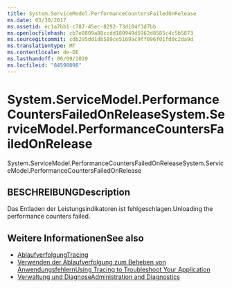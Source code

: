 ```yaml
---
title: System.ServiceModel.PerformanceCountersFailedOnRelease
ms.date: 03/30/2017
ms.assetid: ec1a7bb1-c787-45ec-8292-73d104f3d7bb
ms.openlocfilehash: cb7e8809a88ccdd189949d5962d8585c4c5b5873
ms.sourcegitcommit: cdb295dd1db589ce5169ac9ff096f01fd0c2da9d
ms.translationtype: MT
ms.contentlocale: de-DE
ms.lasthandoff: 06/09/2020
ms.locfileid: "84598098"
---
```

# <a name="systemservicemodelperformancecountersfailedonrelease"></a><span data-ttu-id="bb8d2-102">System.ServiceModel.PerformanceCountersFailedOnRelease</span><span class="sxs-lookup"><span data-stu-id="bb8d2-102">System.ServiceModel.PerformanceCountersFailedOnRelease</span></span>
<span data-ttu-id="bb8d2-103">System.ServiceModel.PerformanceCountersFailedOnRelease</span><span class="sxs-lookup"><span data-stu-id="bb8d2-103">System.ServiceModel.PerformanceCountersFailedOnRelease</span></span>  
  
## <a name="description"></a><span data-ttu-id="bb8d2-104">BESCHREIBUNG</span><span class="sxs-lookup"><span data-stu-id="bb8d2-104">Description</span></span>  
 <span data-ttu-id="bb8d2-105">Das Entladen der Leistungsindikatoren ist fehlgeschlagen.</span><span class="sxs-lookup"><span data-stu-id="bb8d2-105">Unloading the performance counters failed.</span></span>  
  
## <a name="see-also"></a><span data-ttu-id="bb8d2-106">Weitere Informationen</span><span class="sxs-lookup"><span data-stu-id="bb8d2-106">See also</span></span>

- [<span data-ttu-id="bb8d2-107">Ablaufverfolgung</span><span class="sxs-lookup"><span data-stu-id="bb8d2-107">Tracing</span></span>](index.md)
- [<span data-ttu-id="bb8d2-108">Verwenden der Ablaufverfolgung zum Beheben von Anwendungsfehlern</span><span class="sxs-lookup"><span data-stu-id="bb8d2-108">Using Tracing to Troubleshoot Your Application</span></span>](using-tracing-to-troubleshoot-your-application.md)
- [<span data-ttu-id="bb8d2-109">Verwaltung und Diagnose</span><span class="sxs-lookup"><span data-stu-id="bb8d2-109">Administration and Diagnostics</span></span>](../index.md)
